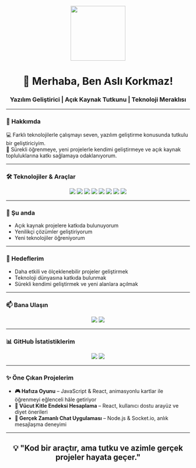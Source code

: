 

<p align="center">
  <img src="https://media.giphy.com/media/L05HgB2h6qICDs5Sms/giphy.gif" width="150"/>
</p>

<h1 align="center">👋 Merhaba, Ben Aslı Korkmaz!</h1>
<h3 align="center">Yazılım Geliştirici | Açık Kaynak Tutkunu | Teknoloji Meraklısı</h3>

---

### 🌟 Hakkımda
💻 Farklı teknolojilerle çalışmayı seven, yazılım geliştirme konusunda tutkulu bir geliştiriciyim.  
🚀 Sürekli öğrenmeye, yeni projelerle kendimi geliştirmeye ve açık kaynak topluluklarına katkı sağlamaya odaklanıyorum.  

---

### 🛠️ Teknolojiler & Araçlar
<div align="center">
  <img src="https://img.shields.io/badge/HTML5-E34F26?style=for-the-badge&logo=html5&logoColor=white"/>
  <img src="https://img.shields.io/badge/CSS3-1572B6?style=for-the-badge&logo=css3&logoColor=white"/>
  <img src="https://img.shields.io/badge/JavaScript-F7DF1E?style=for-the-badge&logo=javascript&logoColor=black"/>
  <img src="https://img.shields.io/badge/React-61DAFB?style=for-the-badge&logo=react&logoColor=black"/>
  <img src="https://img.shields.io/badge/C%23-239120?style=for-the-badge&logo=c-sharp&logoColor=white"/>
  <img src="https://img.shields.io/badge/Python-3776AB?style=for-the-badge&logo=python&logoColor=white"/>
  <img src="https://img.shields.io/badge/C%2B%2B-00599C?style=for-the-badge&logo=c%2B%2B&logoColor=white"/>
  <img src="https://img.shields.io/badge/PHP-777BB4?style=for-the-badge&logo=php&logoColor=white"/>
</div>

---

### 🌱 Şu anda
- Açık kaynak projelere katkıda bulunuyorum  
- Yenilikçi çözümler geliştiriyorum  
- Yeni teknolojiler öğreniyorum  

---

### 🎯 Hedeflerim
- Daha etkili ve ölçeklenebilir projeler geliştirmek  
- Teknoloji dünyasına katkıda bulunmak  
- Sürekli kendimi geliştirmek ve yeni alanlara açılmak  

---

### 📫 Bana Ulaşın
<div align="center">
  <a href="mailto:korkmaz.asli2003@gmail.com"><img src="https://img.shields.io/badge/Gmail-D14836?style=for-the-badge&logo=gmail&logoColor=white"/></a>
  <a href="https://www.linkedin.com/in/asl%C4%B1-korkmaz/"><img src="https://img.shields.io/badge/LinkedIn-0A66C2?style=for-the-badge&logo=linkedin&logoColor=white"/></a>
</div>

---

### 📊 GitHub İstatistiklerim
<div align="center">
  <img src="https://github-readme-stats.vercel.app/api?username=aslikorkmaz48&show_icons=true&theme=radical&count_private=true" />
  <img src="https://github-readme-stats.vercel.app/api/top-langs/?username=aslikorkmaz48&layout=compact&theme=radical" />
</div>

---

### ✨ Öne Çıkan Projelerim
- **🎮 Hafıza Oyunu** – JavaScript & React, animasyonlu kartlar ile öğrenmeyi eğlenceli hâle getiriyor  
- **🧮 Vücut Kitle Endeksi Hesaplama** – React, kullanıcı dostu arayüz ve diyet önerileri  
- **💬 Gerçek Zamanlı Chat Uygulaması** – Node.js & Socket.io, anlık mesajlaşma deneyimi  

---

<h2 align="center">💡 "Kod bir araçtır, ama tutku ve azimle gerçek projeler hayata geçer."</h2>
